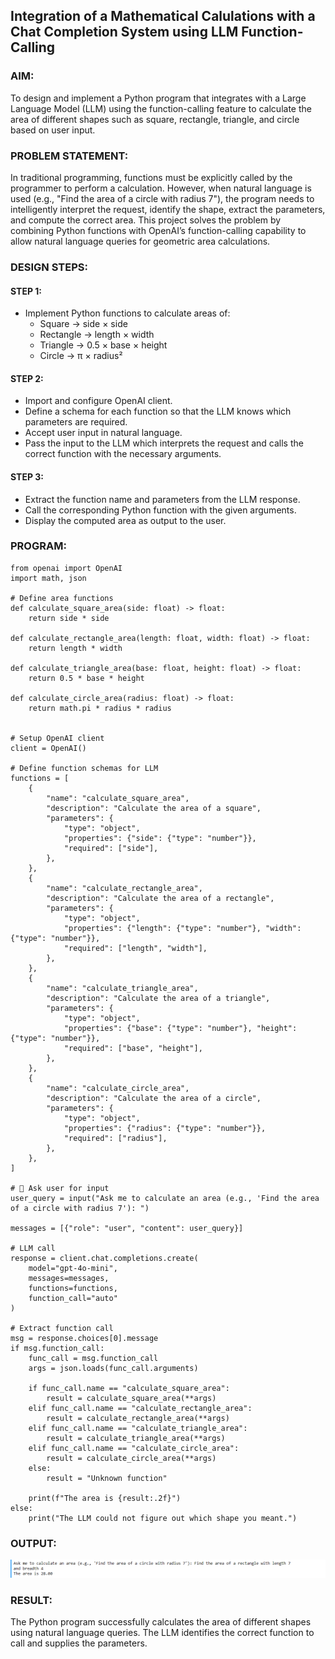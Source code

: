 ## Integration of a Mathematical Calulations with a Chat Completion System using LLM Function-Calling

### AIM:
To design and implement a Python program that integrates with a Large Language Model (LLM) using the function-calling feature to calculate the area of different shapes such as square, rectangle, triangle, and circle based on user input.

### PROBLEM STATEMENT:
In traditional programming, functions must be explicitly called by the programmer to perform a calculation. However, when natural language is used (e.g., "Find the area of a circle with radius 7"), the program needs to intelligently interpret the request, identify the shape, extract the parameters, and compute the correct area. This project solves the problem by combining Python functions with OpenAI’s function-calling capability to allow natural language queries for geometric area calculations.

### DESIGN STEPS:

#### STEP 1:
* Implement Python functions to calculate areas of:
    * Square → side × side
    * Rectangle → length × width
    * Triangle → 0.5 × base × height
    * Circle → π × radius²

#### STEP 2:
* Import and configure OpenAI client.
* Define a schema for each function so that the LLM knows which parameters are required.
* Accept user input in natural language.
* Pass the input to the LLM which interprets the request and calls the correct function with the necessary arguments.

#### STEP 3:
* Extract the function name and parameters from the LLM response.
* Call the corresponding Python function with the given arguments.
* Display the computed area as output to the user.

### PROGRAM:
```
from openai import OpenAI
import math, json

# Define area functions
def calculate_square_area(side: float) -> float:
    return side * side

def calculate_rectangle_area(length: float, width: float) -> float:
    return length * width

def calculate_triangle_area(base: float, height: float) -> float:
    return 0.5 * base * height

def calculate_circle_area(radius: float) -> float:
    return math.pi * radius * radius


# Setup OpenAI client
client = OpenAI()

# Define function schemas for LLM
functions = [
    {
        "name": "calculate_square_area",
        "description": "Calculate the area of a square",
        "parameters": {
            "type": "object",
            "properties": {"side": {"type": "number"}},
            "required": ["side"],
        },
    },
    {
        "name": "calculate_rectangle_area",
        "description": "Calculate the area of a rectangle",
        "parameters": {
            "type": "object",
            "properties": {"length": {"type": "number"}, "width": {"type": "number"}},
            "required": ["length", "width"],
        },
    },
    {
        "name": "calculate_triangle_area",
        "description": "Calculate the area of a triangle",
        "parameters": {
            "type": "object",
            "properties": {"base": {"type": "number"}, "height": {"type": "number"}},
            "required": ["base", "height"],
        },
    },
    {
        "name": "calculate_circle_area",
        "description": "Calculate the area of a circle",
        "parameters": {
            "type": "object",
            "properties": {"radius": {"type": "number"}},
            "required": ["radius"],
        },
    },
]

# 🔹 Ask user for input
user_query = input("Ask me to calculate an area (e.g., 'Find the area of a circle with radius 7'): ")

messages = [{"role": "user", "content": user_query}]

# LLM call
response = client.chat.completions.create(
    model="gpt-4o-mini",
    messages=messages,
    functions=functions,
    function_call="auto"
)

# Extract function call
msg = response.choices[0].message
if msg.function_call:
    func_call = msg.function_call
    args = json.loads(func_call.arguments)

    if func_call.name == "calculate_square_area":
        result = calculate_square_area(**args)
    elif func_call.name == "calculate_rectangle_area":
        result = calculate_rectangle_area(**args)
    elif func_call.name == "calculate_triangle_area":
        result = calculate_triangle_area(**args)
    elif func_call.name == "calculate_circle_area":
        result = calculate_circle_area(**args)
    else:
        result = "Unknown function"

    print(f"The area is {result:.2f}")
else:
    print("The LLM could not figure out which shape you meant.")

```
### OUTPUT:
![alt text](<Screenshot 2025-09-19 110640.png>)

### RESULT:
The Python program successfully calculates the area of different shapes using natural language queries. The LLM identifies the correct function to call and supplies the parameters.
